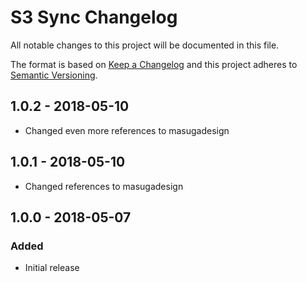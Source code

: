 # S3 Sync Changelog

All notable changes to this project will be documented in this file.

The format is based on [Keep a Changelog](http://keepachangelog.com/) and this project adheres to [Semantic Versioning](http://semver.org/).

## 1.0.2 - 2018-05-10
- Changed even more references to masugadesign

## 1.0.1 - 2018-05-10
- Changed references to masugadesign

## 1.0.0 - 2018-05-07
### Added
- Initial release
